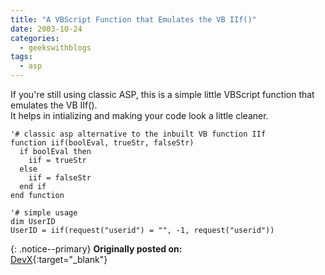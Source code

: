```yaml
---
title: "A VBScript Function that Emulates the VB IIf()"
date: 2003-10-24
categories:
  - geekswithblogs
tags:
  - asp
---
```


If you're still using classic ASP, this is a simple little VBScript function that emulates the VB IIf().<br/>
It helps in intializing and making your code look a little cleaner.

```visualbasic
'# classic asp alternative to the inbuilt VB function IIf
function iif(boolEval, trueStr, falseStr)
  if boolEval then
    iif = trueStr
  else 
    iif = falseStr
  end if
end function

'# simple usage
dim UserID
UserID = iif(request("userid") = "", -1, request("userid"))
```

{: .notice--primary}
<strong>Originally posted on:</strong>  
[DevX](http://www.devx.com/DevX/Tip/17670){:target="_blank"}
